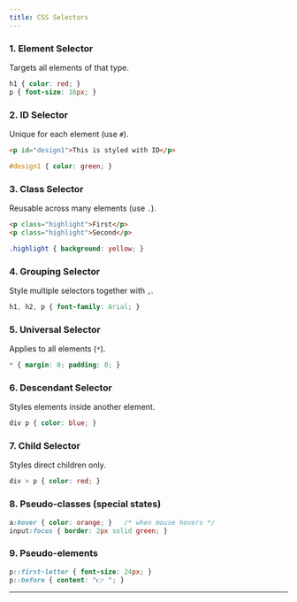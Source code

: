 ```yaml
---
title: CSS Selectors
---
```


### **1. Element Selector**

Targets all elements of that type.

```css
h1 { color: red; }
p { font-size: 16px; }
```

### **2. ID Selector**

Unique for each element (use `#`).

```html
<p id="design1">This is styled with ID</p>
```

```css
#design1 { color: green; }
```

### **3. Class Selector**

Reusable across many elements (use `.`).

```html
<p class="highlight">First</p>
<p class="highlight">Second</p>
```

```css
.highlight { background: yellow; }
```

### **4. Grouping Selector**

Style multiple selectors together with `,`.

```css
h1, h2, p { font-family: Arial; }
```

### **5. Universal Selector**

Applies to all elements (`*`).

```css
* { margin: 0; padding: 0; }
```

### **6. Descendant Selector**

Styles elements inside another element.

```css
div p { color: blue; }
```

### **7. Child Selector**

Styles direct children only.

```css
div > p { color: red; }
```

### **8. Pseudo-classes (special states)**

```css
a:hover { color: orange; }   /* when mouse hovers */
input:focus { border: 2px solid green; }
```

### **9. Pseudo-elements**

```css
p::first-letter { font-size: 24px; }
p::before { content: "👉 "; }
```

---